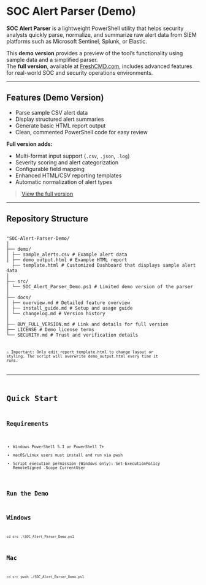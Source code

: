# SOC Alert Parser (Demo)

**SOC Alert Parser** is a lightweight PowerShell utility that helps security analysts quickly parse, normalize, and summarize raw alert data from SIEM platforms such as Microsoft Sentinel, Splunk, or Elastic.

This **demo version** provides a preview of the tool’s functionality using sample data and a simplified parser.  
The **full version**, available at [FreshCMD.com](https://freshcmd.com/products), includes advanced features for real-world SOC and security operations environments.

---

## Features (Demo Version)

- Parse sample CSV alert data  
- Display structured alert summaries  
- Generate basic HTML report output  
- Clean, commented PowerShell code for easy review  

**Full version adds:**
- Multi-format input support (`.csv`, `.json`, `.log`)  
- Severity scoring and alert categorization  
- Configurable field mapping  
- Enhanced HTML/CSV reporting templates  
- Automatic normalization of alert types  

> [View the full version](https://freshcmd.com/products/)

---

## Repository Structure

<code> 
"SOC-Alert-Parser-Demo/
│
├── demo/
│ ├── sample_alerts.csv # Example alert data
│ ├── demo_output.html # Example HTML report
  ├── template.html # Customized Dashboard that displays sample alert data
│
├── src/
│ └── SOC_Alert_Parser_Demo.ps1 # Limited demo version of the parser
│
├── docs/
│ ├── overview.md # Detailed feature overview
│ ├── install_guide.md # Setup and usage guide
│ └── changelog.md # Version history
│
├── BUY_FULL_VERSION.md # Link and details for full version
├── LICENSE # Demo license terms
└── SECURITY.md # Trust and verification details
<code>

⚠️ Important: Only edit report_template.html to change layout or styling. 
The script will overwrite demo_output.html every time it runs.

---
# Quick Start
## Requirements
- Windows PowerShell 5.1 or PowerShell 7+
- macOS/Linux users must install and run via pwsh
- Script execution permission (Windows only):
  Set-ExecutionPolicy RemoteSigned -Scope CurrentUser
  
## Run the Demo
## Windows
```cd src```
```.\SOC_Alert_Parser_Demo.ps1```
## Mac
```cd src```
```pwsh ./SOC_Alert_Parser_Demo.ps1```


